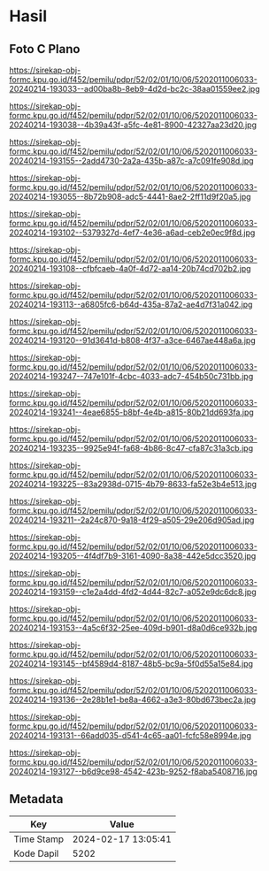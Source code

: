 # Hasil

## Foto C Plano

https://sirekap-obj-formc.kpu.go.id/f452/pemilu/pdpr/52/02/01/10/06/5202011006033-20240214-193033--ad00ba8b-8eb9-4d2d-bc2c-38aa01559ee2.jpg

https://sirekap-obj-formc.kpu.go.id/f452/pemilu/pdpr/52/02/01/10/06/5202011006033-20240214-193038--4b39a43f-a5fc-4e81-8900-42327aa23d20.jpg

https://sirekap-obj-formc.kpu.go.id/f452/pemilu/pdpr/52/02/01/10/06/5202011006033-20240214-193155--2add4730-2a2a-435b-a87c-a7c091fe908d.jpg

https://sirekap-obj-formc.kpu.go.id/f452/pemilu/pdpr/52/02/01/10/06/5202011006033-20240214-193055--8b72b908-adc5-4441-8ae2-2ff11d9f20a5.jpg

https://sirekap-obj-formc.kpu.go.id/f452/pemilu/pdpr/52/02/01/10/06/5202011006033-20240214-193102--5379327d-4ef7-4e36-a6ad-ceb2e0ec9f8d.jpg

https://sirekap-obj-formc.kpu.go.id/f452/pemilu/pdpr/52/02/01/10/06/5202011006033-20240214-193108--cfbfcaeb-4a0f-4d72-aa14-20b74cd702b2.jpg

https://sirekap-obj-formc.kpu.go.id/f452/pemilu/pdpr/52/02/01/10/06/5202011006033-20240214-193113--a6805fc6-b64d-435a-87a2-ae4d7f31a042.jpg

https://sirekap-obj-formc.kpu.go.id/f452/pemilu/pdpr/52/02/01/10/06/5202011006033-20240214-193120--91d3641d-b808-4f37-a3ce-6467ae448a6a.jpg

https://sirekap-obj-formc.kpu.go.id/f452/pemilu/pdpr/52/02/01/10/06/5202011006033-20240214-193247--747e101f-4cbc-4033-adc7-454b50c731bb.jpg

https://sirekap-obj-formc.kpu.go.id/f452/pemilu/pdpr/52/02/01/10/06/5202011006033-20240214-193241--4eae6855-b8bf-4e4b-a815-80b21dd693fa.jpg

https://sirekap-obj-formc.kpu.go.id/f452/pemilu/pdpr/52/02/01/10/06/5202011006033-20240214-193235--9925e94f-fa68-4b86-8c47-cfa87c31a3cb.jpg

https://sirekap-obj-formc.kpu.go.id/f452/pemilu/pdpr/52/02/01/10/06/5202011006033-20240214-193225--83a2938d-0715-4b79-8633-fa52e3b4e513.jpg

https://sirekap-obj-formc.kpu.go.id/f452/pemilu/pdpr/52/02/01/10/06/5202011006033-20240214-193211--2a24c870-9a18-4f29-a505-29e206d905ad.jpg

https://sirekap-obj-formc.kpu.go.id/f452/pemilu/pdpr/52/02/01/10/06/5202011006033-20240214-193205--4f4df7b9-3161-4090-8a38-442e5dcc3520.jpg

https://sirekap-obj-formc.kpu.go.id/f452/pemilu/pdpr/52/02/01/10/06/5202011006033-20240214-193159--c1e2a4dd-4fd2-4d44-82c7-a052e9dc6dc8.jpg

https://sirekap-obj-formc.kpu.go.id/f452/pemilu/pdpr/52/02/01/10/06/5202011006033-20240214-193153--4a5c6f32-25ee-409d-b901-d8a0d6ce932b.jpg

https://sirekap-obj-formc.kpu.go.id/f452/pemilu/pdpr/52/02/01/10/06/5202011006033-20240214-193145--bf4589d4-8187-48b5-bc9a-5f0d55a15e84.jpg

https://sirekap-obj-formc.kpu.go.id/f452/pemilu/pdpr/52/02/01/10/06/5202011006033-20240214-193136--2e28b1e1-be8a-4662-a3e3-80bd673bec2a.jpg

https://sirekap-obj-formc.kpu.go.id/f452/pemilu/pdpr/52/02/01/10/06/5202011006033-20240214-193131--66add035-d541-4c65-aa01-fcfc58e8994e.jpg

https://sirekap-obj-formc.kpu.go.id/f452/pemilu/pdpr/52/02/01/10/06/5202011006033-20240214-193127--b6d9ce98-4542-423b-9252-f8aba5408716.jpg


## Metadata

| Key        | Value               |
| ---------- | ------------------- |
| Time Stamp | 2024-02-17 13:05:41 |
| Kode Dapil | 5202                |



